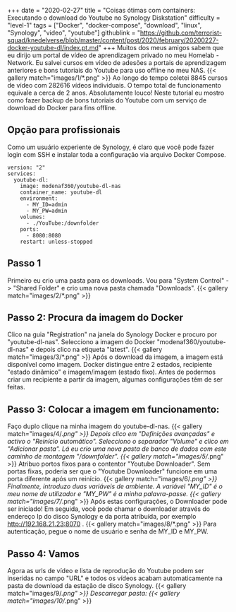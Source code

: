 +++
date = "2020-02-27"
title = "Coisas ótimas com containers: Executando o download do Youtube no Synology Diskstation"
difficulty = "level-1"
tags = ["Docker", "docker-compose", "download", "linux", "Synology", "video", "youtube"]
githublink = "https://github.com/terrorist-squad/knedelverse/blob/master/content/post/2020/february/20200227-docker-youtube-dl/index.pt.md"
+++
Muitos dos meus amigos sabem que eu dirijo um portal de vídeo de aprendizagem privado no meu Homelab - Network. Eu salvei cursos em vídeo de adesões a portais de aprendizagem anteriores e bons tutoriais do Youtube para uso offline no meu NAS.
{{< gallery match="images/1/*.png" >}}
Ao longo do tempo coletei 8845 cursos de vídeo com 282616 vídeos individuais. O tempo total de funcionamento equivale a cerca de 2 anos. Absolutamente louco! Neste tutorial eu mostro como fazer backup de bons tutoriais do Youtube com um serviço de download do Docker para fins offline.
## Opção para profissionais
Como um usuário experiente de Synology, é claro que você pode fazer login com SSH e instalar toda a configuração via arquivo Docker Compose.
```
version: "2"
services:
  youtube-dl:
    image: modenaf360/youtube-dl-nas
    container_name: youtube-dl
    environment:
      - MY_ID=admin
      - MY_PW=admin
    volumes:
      - ./YouTube:/downfolder
    ports:
      - 8080:8080
    restart: unless-stopped

```

## Passo 1
Primeiro eu crio uma pasta para os downloads. Vou para "System Control" -> "Shared Folder" e crio uma nova pasta chamada "Downloads".
{{< gallery match="images/2/*.png" >}}

## Passo 2: Procura da imagem do Docker
Clico na guia "Registration" na janela do Synology Docker e procuro por "youtube-dl-nas". Selecciono a imagem do Docker "modenaf360/youtube-dl-nas" e depois clico na etiqueta "latest".
{{< gallery match="images/3/*.png" >}}
Após o download da imagem, a imagem está disponível como imagem. Docker distingue entre 2 estados, recipiente "estado dinâmico" e imagem/imagem (estado fixo). Antes de podermos criar um recipiente a partir da imagem, algumas configurações têm de ser feitas.
## Passo 3: Colocar a imagem em funcionamento:
Faço duplo clique na minha imagem do youtube-dl-nas.
{{< gallery match="images/4/*.png" >}}
Depois clico em "Definições avançadas" e activo o "Reinício automático". Selecciono o separador "Volume" e clico em "Adicionar pasta". Lá eu crio uma nova pasta de banco de dados com este caminho de montagem "/downfolder".
{{< gallery match="images/5/*.png" >}}
Atribuo portos fixos para o contentor "Youtube Downloader". Sem portas fixas, poderia ser que o "Youtube Downloader" funcione em uma porta diferente após um reinício.
{{< gallery match="images/6/*.png" >}}
Finalmente, introduzo duas variáveis de ambiente. A variável "MY_ID" é o meu nome de utilizador e "MY_PW" é a minha palavra-passe.
{{< gallery match="images/7/*.png" >}}
Após estas configurações, o Downloader pode ser iniciado! Em seguida, você pode chamar o downloader através do endereço Ip do disco Synology e da porta atribuída, por exemplo http://192.168.21.23:8070 .
{{< gallery match="images/8/*.png" >}}
Para autenticação, pegue o nome de usuário e senha de MY_ID e MY_PW.
## Passo 4: Vamos
Agora as urls de vídeo e lista de reprodução do Youtube podem ser inseridas no campo "URL" e todos os vídeos acabam automaticamente na pasta de download da estação de disco Synology.
{{< gallery match="images/9/*.png" >}}
Descarregar pasta:
{{< gallery match="images/10/*.png" >}}
